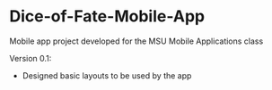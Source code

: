 # Dice-of-Fate-Mobile-App
Mobile app project developed for the MSU Mobile Applications class

Version 0.1:
- Designed basic layouts to be used by the app
